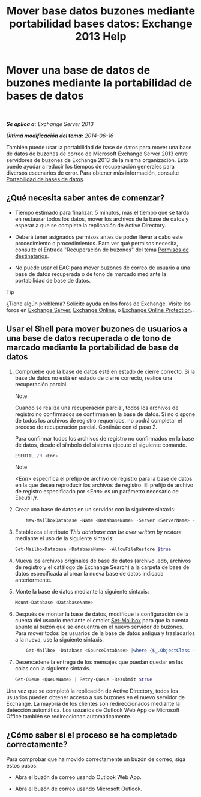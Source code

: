 ﻿---
title: 'Mover base datos buzones mediante portabilidad bases datos: Exchange 2013 Help'
TOCTitle: Mover una base de datos de buzones mediante la portabilidad de bases de datos
ms:assetid: a765ead1-43bc-4786-ae93-1835cacfc8fc
ms:mtpsurl: https://technet.microsoft.com/es-es/library/Dd876926(v=EXCHG.150)
ms:contentKeyID: 51406530
ms.date: 05/22/2018
mtps_version: v=EXCHG.150
ms.translationtype: MT
---

# Mover una base de datos de buzones mediante la portabilidad de bases de datos

 

_**Se aplica a:** Exchange Server 2013_

_**Última modificación del tema:** 2014-06-16_

También puede usar la portabilidad de base de datos para mover una base de datos de buzones de correo de Microsoft Exchange Server 2013 entre servidores de buzones de Exchange 2013 de la misma organización. Esto puede ayudar a reducir los tiempos de recuperación generales para diversos escenarios de error. Para obtener más información, consulte [Portabilidad de bases de datos](database-portability-exchange-2013-help.md).

## ¿Qué necesita saber antes de comenzar?

  - Tiempo estimado para finalizar: 5 minutos, más el tiempo que se tarda en restaurar todos los datos, mover los archivos de la base de datos y esperar a que se complete la replicación de Active Directory.

  - Deberá tener asignados permisos antes de poder llevar a cabo este procedimiento o procedimientos. Para ver qué permisos necesita, consulte el Entrada "Recuperación de buzones" del tema [Permisos de destinatarios](recipients-permissions-exchange-2013-help.md).

  - No puede usar el EAC para mover buzones de correo de usuario a una base de datos recuperada o de tono de marcado mediante la portabilidad de base de datos.


> [!TIP]
> ¿Tiene algún problema? Solicite ayuda en los foros de Exchange. Visite los foros en <A href="https://go.microsoft.com/fwlink/p/?linkid=60612">Exchange Server</A>, <A href="https://go.microsoft.com/fwlink/p/?linkid=267542">Exchange Online</A>, o <A href="https://go.microsoft.com/fwlink/p/?linkid=285351">Exchange Online Protection</A>..



## Usar el Shell para mover buzones de usuarios a una base de datos recuperada o de tono de marcado mediante la portabilidad de base de datos

1.  Compruebe que la base de datos esté en estado de cierre correcto. Si la base de datos no está en estado de cierre correcto, realice una recuperación parcial.
    

    > [!NOTE]
    > Cuando se realiza una recuperación parcial, todos los archivos de registro no confirmados se confirman en la base de datos. Si no dispone de todos los archivos de registro requeridos, no podrá completar el proceso de recuperación parcial. Continúe con el paso&nbsp;2.

    
    Para confirmar todos los archivos de registro no confirmados en la base de datos, desde el símbolo del sistema ejecute el siguiente comando.
    
    ```powershell
    ESEUTIL /R <Enn>
    ```
    
    > [!NOTE]
    > &lt;E<EM>nn</EM>&gt; especifica el prefijo de archivo de registro para la base de datos en la que desea reproducir los archivos de registro. El prefijo de archivo de registro especificado por &lt;E<EM>nn</EM>&gt; es un parámetro necesario de Eseutil /r.



2.  Crear una base de datos en un servidor con la siguiente sintaxis:
    
    ```powershell
        New-MailboxDatabase -Name <DatabaseName> -Server <ServerName> -EdbFilePath <DatabaseFileNameandPath> -LogFolderPath <LogFilesPath>
    ```

3.  Establezca el atributo *This database can be over written by restore* mediante el uso de la siguiente sintaxis:
    
    ```powershell
    Set-MailboxDatabase <DatabaseName> -AllowFileRestore $true
    ```

4.  Mueva los archivos originales de base de datos (archivo .edb, archivos de registro y el catálogo de Exchange Search) a la carpeta de base de datos especificada al crear la nueva base de datos indicada anteriormente.

5.  Monte la base de datos mediante la siguiente sintaxis:
    
    ```powershell
    Mount-Database <DatabaseName>
    ```

6.  Después de montar la base de datos, modifique la configuración de la cuenta del usuario mediante el cmdlet [Set-Mailbox](https://technet.microsoft.com/es-es/library/bb123981\(v=exchg.150\)) para que la cuenta apunte al buzón que se encuentra en el nuevo servidor de buzones. Para mover todos los usuarios de la base de datos antigua y trasladarlos a la nueva, use la siguiente sintaxis.
    
    ```powershell
        Get-Mailbox -Database <SourceDatabase> |where {$_.ObjectClass -NotMatch '(SystemAttendantMailbox|ExOleDbSystemMailbox)'}| Set-Mailbox -Database <TargetDatabase>
    ```

7.  Desencadene la entrega de los mensajes que puedan quedar en las colas con la siguiente sintaxis.
    
    ```powershell
    Get-Queue <QueueName> | Retry-Queue -Resubmit $true
    ```

Una vez que se completó la replicación de Active Directory, todos los usuarios pueden obtener acceso a sus buzones en el nuevo servidor de Exchange. La mayoría de los clientes son redireccionados mediante la detección automática. Los usuarios de Outlook Web App de Microsoft Office también se redireccionan automáticamente.

## ¿Cómo saber si el proceso se ha completado correctamente?

Para comprobar que ha movido correctamente un buzón de correo, siga estos pasos:

  - Abra el buzón de correo usando Outlook Web App.

  - Abra el buzón de correo usando Microsoft Outlook.

